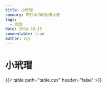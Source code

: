 ```yaml
---
title: 小玳瑁
summary: 带口水巾的优雅大佬
tags:
  - 玳瑁
date: 2024-10-15
commentable: true
author: zcy
---
```


# 小玳瑁

{{< table path="table.csv" header="false" >}}
